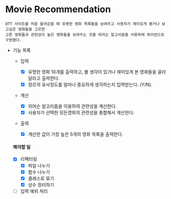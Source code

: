 # Movie Recommendation

    OTT 사이트를 처음 들어갔을 때 유명한 영화 목록들을 보여주고 사용자가 재미있게 봤거나 보고싶은 영화들을 고르면
    고른 영화들과 관련성이 높은 영화들을 보여주는 것을 피어슨 알고리즘을 사용하여 파이썬으로 구현했다.

- 기능 목록

  - 입력

    - [x] 유명한 영화 10개를 출력하고, 볼 생각이 있거나 재미있게 본 영화들을 골라달라고 출력한다.
    - [x] 장르의 유사정도를 얼마나 중요하게 생각하는지 입력받는다. (Y/N).

  - 계산

    - [x] 피어슨 알고리즘을 이용하여 관련성을 계산한다.
    - [x] 사용자가 선택한 모든영화의 관련성을 총합해서 계산한다.

  - 출력

    - [x] 계산한 값이 가장 높은 5개의 영화 목록을 출력한다.

  #### 해야할 일

  - [x] 리팩터링
    - [x] 파일 나누기
    - [x] 함수 나누기
    - [x] 클래스로 묶기
    - [x] 상수 정리하기
  - [ ] 입력 예외 처리
